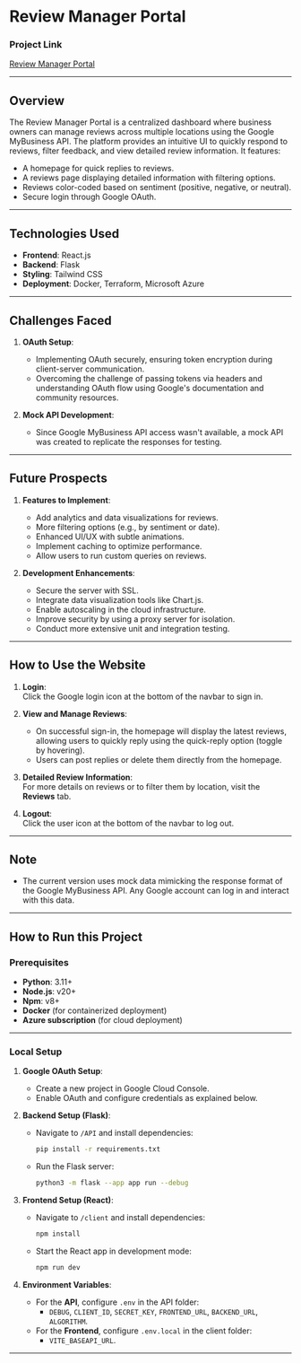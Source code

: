 # **Review Manager Portal**

### **Project Link**
[Review Manager Portal](http://restaverse-tf-312.centralindia.cloudapp.azure.com/)

---

## **Overview**
The Review Manager Portal is a centralized dashboard where business owners can manage reviews across multiple locations using the Google MyBusiness API. The platform provides an intuitive UI to quickly respond to reviews, filter feedback, and view detailed review information. It features:

- A homepage for quick replies to reviews.
- A reviews page displaying detailed information with filtering options.
- Reviews color-coded based on sentiment (positive, negative, or neutral).
- Secure login through Google OAuth.

---

## **Technologies Used**
- **Frontend**: React.js
- **Backend**: Flask
- **Styling**: Tailwind CSS
- **Deployment**: Docker, Terraform, Microsoft Azure

---

## **Challenges Faced**
1. **OAuth Setup**:  
   - Implementing OAuth securely, ensuring token encryption during client-server communication.
   - Overcoming the challenge of passing tokens via headers and understanding OAuth flow using Google's documentation and community resources.

2. **Mock API Development**:  
   - Since Google MyBusiness API access wasn't available, a mock API was created to replicate the responses for testing.

---

## **Future Prospects**
1. **Features to Implement**:
   - Add analytics and data visualizations for reviews.
   - More filtering options (e.g., by sentiment or date).
   - Enhanced UI/UX with subtle animations.
   - Implement caching to optimize performance.
   - Allow users to run custom queries on reviews.

2. **Development Enhancements**:
   - Secure the server with SSL.
   - Integrate data visualization tools like Chart.js.
   - Enable autoscaling in the cloud infrastructure.
   - Improve security by using a proxy server for isolation.
   - Conduct more extensive unit and integration testing.

---

## **How to Use the Website**
1. **Login**:  
   Click the Google login icon at the bottom of the navbar to sign in.
   
2. **View and Manage Reviews**:  
   - On successful sign-in, the homepage will display the latest reviews, allowing users to quickly reply using the quick-reply option (toggle by hovering).
   - Users can post replies or delete them directly from the homepage.
   
3. **Detailed Review Information**:  
   For more details on reviews or to filter them by location, visit the **Reviews** tab.

4. **Logout**:  
   Click the user icon at the bottom of the navbar to log out.

---

## **Note**
- The current version uses mock data mimicking the response format of the Google MyBusiness API. Any Google account can log in and interact with this data.

---

## **How to Run this Project**

### **Prerequisites**
- **Python**: 3.11+
- **Node.js**: v20+
- **Npm**: v8+
- **Docker** (for containerized deployment)
- **Azure subscription** (for cloud deployment)

---

### **Local Setup**

1. **Google OAuth Setup**:
   - Create a new project in Google Cloud Console.
   - Enable OAuth and configure credentials as explained below.

2. **Backend Setup (Flask)**:
   - Navigate to `/API` and install dependencies:
     ```bash
     pip install -r requirements.txt
     ```
   - Run the Flask server:
     ```bash
     python3 -m flask --app app run --debug
     ```

3. **Frontend Setup (React)**:
   - Navigate to `/client` and install dependencies:
     ```bash
     npm install
     ```
   - Start the React app in development mode:
     ```bash
     npm run dev
     ```

4. **Environment Variables**:
   - For the **API**, configure `.env` in the API folder:
     - `DEBUG`, `CLIENT_ID`, `SECRET_KEY`, `FRONTEND_URL`, `BACKEND_URL`, `ALGORITHM`.
   - For the **Frontend**, configure `.env.local` in the client folder:
     - `VITE_BASEAPI_URL`.

---

